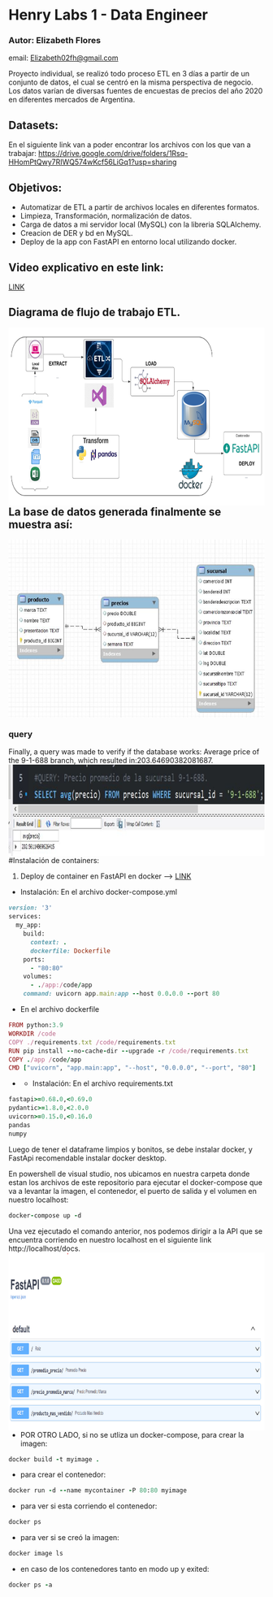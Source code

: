 # Henry Labs 1 - Data Engineer 

###  Autor: Elizabeth Flores
email: Elizabeth02fh@gmail.com

Proyecto individual, se realizó todo proceso ETL en 3 días a partir de un conjunto de datos, el cual se centró en la misma perspectiva de negocio. Los datos varían de diversas fuentes de encuestas de precios del año 2020 en diferentes mercados de Argentina.

## Datasets:
En el siguiente link van a poder encontrar los archivos con los que van a trabajar: https://drive.google.com/drive/folders/1Rsq-HHomPtQwy7RIWQ574wKcf56LiGq1?usp=sharing 

## Objetivos:
- Automatizar de ETL a partir de archivos locales en diferentes formatos.  
- Limpieza, Transformación, normalización de datos.
- Carga de datos a mi servidor local (MySQL) con la libreria SQLAlchemy.
- Creacion de DER y bd en MySQL.
- Deploy de la app con FastAPI en entorno local utilizando docker.

## Video explicativo en este link:
[LINK](https://www.youtube.com/watch?v=8NuuhUJACbQ)

## Diagrama de flujo de trabajo ETL.
<img src="images/pipeline.png" width="650" height="350" align="right">

## La base de datos generada finalmente se muestra así:
<img src="images/DER.JPG" width="700" height="350" align="center">

### query
Finally, a query was made to verify if the database works: Average price of the 9-1-688 branch, which resulted in:203.64690382081687.
<img src="images/answer.JPG" width="900" height="180" align="left">

#Instalación de containers:
1. Deploy de container en FastAPI en docker -->
[LINK](https://fastapi.tiangolo.com/deployment/docker/)
- Instalación: En el archivo docker-compose.yml
```rb
version: '3'
services:
  my_app:
    build:
      context: .
      dockerfile: Dockerfile
    ports:
      - "80:80"
    volumes:
      - ./app:/code/app
    command: uvicorn app.main:app --host 0.0.0.0 --port 80
```
- En el archivo dockerfile
```rb
FROM python:3.9
WORKDIR /code
COPY ./requirements.txt /code/requirements.txt
RUN pip install --no-cache-dir --upgrade -r /code/requirements.txt
COPY ./app /code/app
CMD ["uvicorn", "app.main:app", "--host", "0.0.0.0", "--port", "80"]
```
- - Instalación: En el archivo requirements.txt
```rb
fastapi>=0.68.0,<0.69.0
pydantic>=1.8.0,<2.0.0
uvicorn>=0.15.0,<0.16.0
pandas
numpy
```
Luego de tener el dataframe limpios y bonitos, se debe instalar docker, y FastApi recomendable instalar docker desktop.

En powershell de visual studio, nos ubicamos en nuestra carpeta donde estan los archivos de este repositorio para ejecutar el docker-compose que va a levantar la imagen, el contenedor, el puerto de salida y el volumen en nuestro localhost:
```rb
docker-compose up -d
```
Una vez ejecutado el comando anterior, nos podemos dirigir a la API que se encuentra corriendo en nuestro localhost en el siguiente link http://localhost/docs.
<img src="images/API.png" width="650" height="350" align="right">

- POR OTRO LADO, si no se utliza un docker-compose, para crear la imagen:
```rb
docker build -t myimage .
```
- para crear el contenedor:
```rb
docker run -d --name mycontainer -P 80:80 myimage
```
- para ver si esta corriendo el contenedor:
```rb
docker ps
```
- para ver si se creó la imagen:
```rb
docker image ls
```
- en caso de los contenedores tanto en modo up y exited:
```rb
docker ps -a
```
